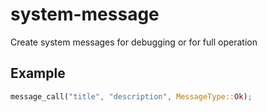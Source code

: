 # system-message

Create system messages for debugging or for full operation

## Example

```rust
message_call("title", "description", MessageType::Ok);
```
